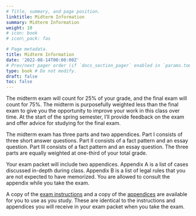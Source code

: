 ```yaml
---
# Title, summary, and page position.
linktitle: Midterm Information
summary: Midterm Information
weight: 10
# icon: book
# icon\_pack: fas

# Page metadata.
title: Midterm Information
date: '2022-08-14T00:00:00Z'
# Prev/next pager order (if `docs_section_pager` enabled in `params.toml`)
type: book # Do not modify.
draft: false
toc: false
---
```


The midterm exam will count for 25% of your grade, and the final exam will count for 75%.  The midterm is purposefully weighted less than the final exam to give you the opportunity to improve your work in this class over time. At the start of the spring semester, I’ll provide feedback on the exam and offer advice for studying for the final exam.

The midterm exam has three parts and two appendices. Part I consists of three short answer questions. Part II consists of a fact pattern and an essay question. Part III consists of a fact pattern and an essay question. The three parts are equally weighted at one-third of your total grade.

Your exam packet will include two appendices. Appendix A is a list of cases discussed in-depth during class. Appendix B is a list of legal rules that you are not expected to have memorized. You are allowed to consult the appendix while you take the exam. 

A copy of the [exam instructions](/../../torts2023-material/midterm/midterm_instructions.pdf) and a copy of the [appendices](/../../torts2023-material/midterm/midterm_appendices.pdf) are available for you to use as you study. These are identical to the instructions and appendices you will receive in your exam packet when you take the exam.

